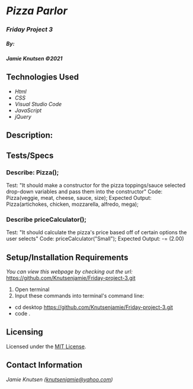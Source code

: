 # _Pizza Parlor_


### _Friday Project 3_

##### By:
#####  _**Jamie Knutsen**_ _©2021_


## Technologies Used

* _Html_
* _CSS_
* _Visual Studio Code_
* _JavaScript_
* _jQuery_

## Description: 


## Tests/Specs

### Describe: Pizza();
Test: "It should make a constructor for the pizza toppings/sauce selected drop-down variables and pass them into the constructor" 
Code: Pizza(veggie, meat, cheese, sauce, size);
Expected Output: Pizza(artichokes, chicken, mozzarella, alfredo, mega);

### Describe priceCalculator();
Test: "It should calculate the pizza's price based off of certain options the user selects"
Code: priceCalculator("Small");
Expected Output: -= (2.00)

## Setup/Installation Requirements
_You can view this webpage by checking out the url:_
https://github.com/Knutsenjamie/Friday-project-3.git
1. Open terminal
2. Input these commands into terminal's command line:

* cd desktop
https://github.com/Knutsenjamie/Friday-project-3.git
* code .

## Licensing

Licensed under the [MIT License](license).

## Contact Information

_Jamie Knutsen (knutsenjamie@yahoo.com)_